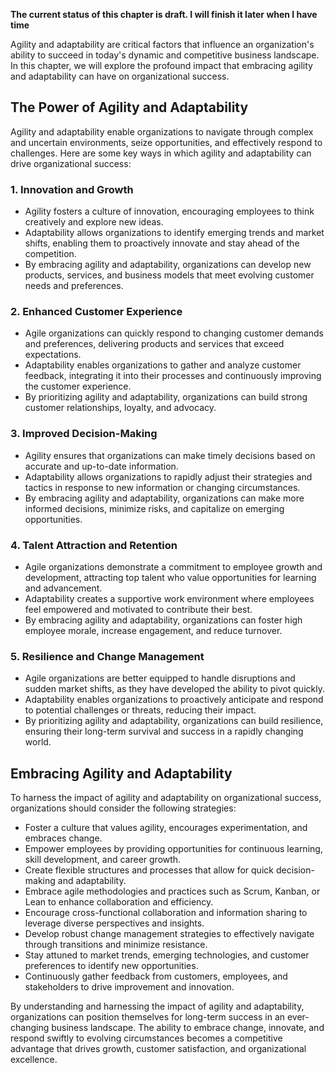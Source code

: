 **The current status of this chapter is draft. I will finish it later when I have time**

Agility and adaptability are critical factors that influence an organization's ability to succeed in today's dynamic and competitive business landscape. In this chapter, we will explore the profound impact that embracing agility and adaptability can have on organizational success.

The Power of Agility and Adaptability
-------------------------------------

Agility and adaptability enable organizations to navigate through complex and uncertain environments, seize opportunities, and effectively respond to challenges. Here are some key ways in which agility and adaptability can drive organizational success:

### 1. Innovation and Growth

* Agility fosters a culture of innovation, encouraging employees to think creatively and explore new ideas.
* Adaptability allows organizations to identify emerging trends and market shifts, enabling them to proactively innovate and stay ahead of the competition.
* By embracing agility and adaptability, organizations can develop new products, services, and business models that meet evolving customer needs and preferences.

### 2. Enhanced Customer Experience

* Agile organizations can quickly respond to changing customer demands and preferences, delivering products and services that exceed expectations.
* Adaptability enables organizations to gather and analyze customer feedback, integrating it into their processes and continuously improving the customer experience.
* By prioritizing agility and adaptability, organizations can build strong customer relationships, loyalty, and advocacy.

### 3. Improved Decision-Making

* Agility ensures that organizations can make timely decisions based on accurate and up-to-date information.
* Adaptability allows organizations to rapidly adjust their strategies and tactics in response to new information or changing circumstances.
* By embracing agility and adaptability, organizations can make more informed decisions, minimize risks, and capitalize on emerging opportunities.

### 4. Talent Attraction and Retention

* Agile organizations demonstrate a commitment to employee growth and development, attracting top talent who value opportunities for learning and advancement.
* Adaptability creates a supportive work environment where employees feel empowered and motivated to contribute their best.
* By embracing agility and adaptability, organizations can foster high employee morale, increase engagement, and reduce turnover.

### 5. Resilience and Change Management

* Agile organizations are better equipped to handle disruptions and sudden market shifts, as they have developed the ability to pivot quickly.
* Adaptability enables organizations to proactively anticipate and respond to potential challenges or threats, reducing their impact.
* By prioritizing agility and adaptability, organizations can build resilience, ensuring their long-term survival and success in a rapidly changing world.

Embracing Agility and Adaptability
----------------------------------

To harness the impact of agility and adaptability on organizational success, organizations should consider the following strategies:

* Foster a culture that values agility, encourages experimentation, and embraces change.
* Empower employees by providing opportunities for continuous learning, skill development, and career growth.
* Create flexible structures and processes that allow for quick decision-making and adaptability.
* Embrace agile methodologies and practices such as Scrum, Kanban, or Lean to enhance collaboration and efficiency.
* Encourage cross-functional collaboration and information sharing to leverage diverse perspectives and insights.
* Develop robust change management strategies to effectively navigate through transitions and minimize resistance.
* Stay attuned to market trends, emerging technologies, and customer preferences to identify new opportunities.
* Continuously gather feedback from customers, employees, and stakeholders to drive improvement and innovation.

By understanding and harnessing the impact of agility and adaptability, organizations can position themselves for long-term success in an ever-changing business landscape. The ability to embrace change, innovate, and respond swiftly to evolving circumstances becomes a competitive advantage that drives growth, customer satisfaction, and organizational excellence.
